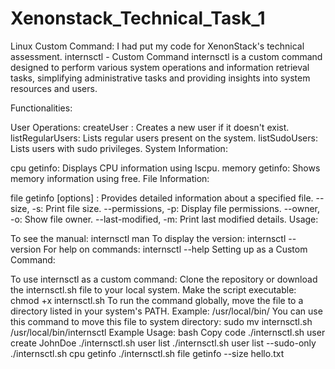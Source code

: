 # Xenonstack_Technical_Task_1

Linux Custom Command:
I had put my code for XenonStack's technical assessment.
internsctl - Custom Command
internsctl is a custom command designed to perform various system operations and information retrieval tasks, simplifying administrative tasks and providing insights into system resources and users.

Functionalities:

User Operations:
createUser : Creates a new user if it doesn't exist. listRegularUsers: Lists regular users present on the system. listSudoUsers: Lists users with sudo privileges.
System Information:

cpu getinfo: Displays CPU information using lscpu. memory getinfo: Shows memory information using free.
File Information:

file getinfo [options] : Provides detailed information about a specified file. --size, -s: Print file size. --permissions, -p: Display file permissions. --owner, -o: Show file owner. --last-modified, -m: Print last modified details.
Usage:

To see the manual: internsctl man To display the version: internsctl --version For help on commands: internsctl --help
Setting up as a Custom Command:

To use internsctl as a custom command: Clone the repository or download the internsctl.sh file to your local system. Make the script executable: chmod +x internsctl.sh To run the command globally, move the file to a directory listed in your system's PATH. Example: /usr/local/bin/ You can use this command to move this file to system directory: sudo mv internsctl.sh /usr/local/bin/internsctl
Example Usage:
bash Copy code ./internsctl.sh user create JohnDoe ./internsctl.sh user list ./internsctl.sh user list --sudo-only ./internsctl.sh cpu getinfo ./internsctl.sh file getinfo --size hello.txt
